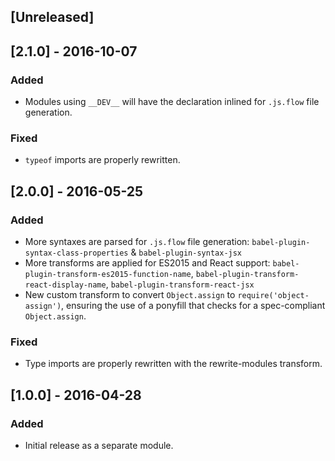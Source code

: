 ## [Unreleased]


## [2.1.0] - 2016-10-07

### Added
- Modules using `__DEV__` will have the declaration inlined for `.js.flow` file generation.

### Fixed
- `typeof` imports are properly rewritten.


## [2.0.0] - 2016-05-25

### Added
- More syntaxes are parsed for `.js.flow` file generation: `babel-plugin-syntax-class-properties` & `babel-plugin-syntax-jsx`
- More transforms are applied for ES2015 and React support: `babel-plugin-transform-es2015-function-name`, `babel-plugin-transform-react-display-name`, `babel-plugin-transform-react-jsx`
- New custom transform to convert `Object.assign` to `require('object-assign')`, ensuring the use of a ponyfill that checks for a spec-compliant `Object.assign`.

### Fixed
- Type imports are properly rewritten with the rewrite-modules transform.


## [1.0.0] - 2016-04-28

### Added
- Initial release as a separate module.
